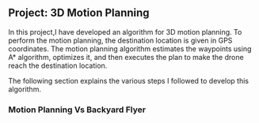 ## Project: 3D Motion Planning
In this project,I have developed an algorithm for 3D motion planning. To perform the motion planning, the destination location is given in GPS coordinates. The motion planning algorithm estimates the waypoints using A* algorithm, optimizes it, and then executes the plan to make the drone reach the destination location.

The following section explains the various steps I followed to develop this algorithm.

### Motion Planning Vs Backyard Flyer

